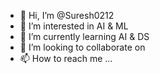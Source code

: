 - 👋 Hi, I’m @Suresh0212
- 👀 I’m interested in AI & ML
- 🌱 I’m currently learning AI & DS
- 💞️ I’m looking to collaborate on 
- 📫 How to reach me ...

<!---
Suresh0212/Suresh0212 is a ✨ special ✨ repository because its `README.md` (this file) appears on your GitHub profile.
You can click the Preview link to take a look at your changes.
--->
